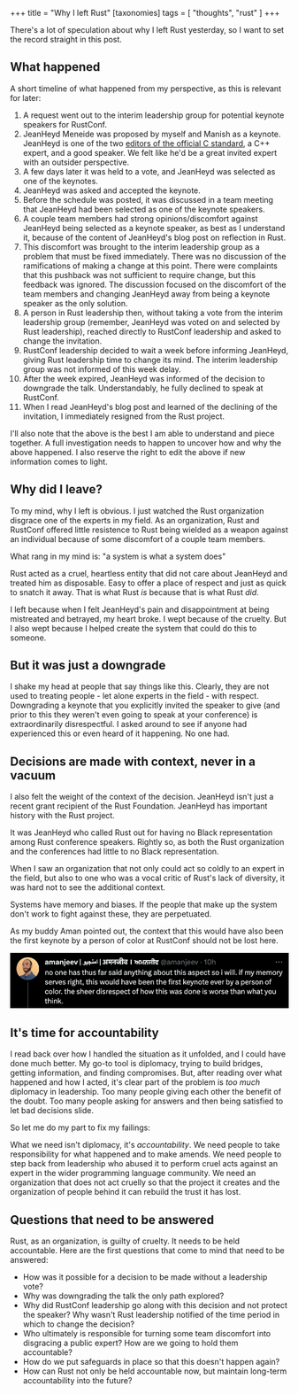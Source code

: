 +++
title = "Why I left Rust"
[taxonomies]
tags = [ "thoughts", "rust" ]
+++

There's a lot of speculation about why I left Rust yesterday, so I want to set the record straight in this post.

## What happened

A short timeline of what happened from my perspective, as this is relevant for later:

1. A request went out to the interim leadership group for potential keynote speakers for RustConf.
1. JeanHeyd Meneide was proposed by myself and Manish as a keynote. JeanHeyd is one of the two [editors of the official C standard](https://www.open-std.org/jtc1/sc22/wg14/www/contacts), a C++ expert, and a good speaker. We felt like he'd be a great invited expert with an outsider perspective.
1. A few days later it was held to a vote, and JeanHeyd was selected as one of the keynotes.
1. JeanHeyd was asked and accepted the keynote.
1. Before the schedule was posted, it was discussed in a team meeting that JeanHeyd had been selected as one of the keynote speakers.
1. A couple team members had strong opinions/discomfort against JeanHeyd being selected as a keynote speaker, as best as I understand it, because of the content of JeanHeyd's blog post on reflection in Rust.
1. This discomfort was brought to the interim leadership group as a problem that must be fixed immediately. There was no discussion of the ramifications of making a change at this point. There were complaints that this pushback was not sufficient to require change, but this feedback was ignored. The discussion focused on the discomfort of the team members and changing JeanHeyd away from being a keynote speaker as the only solution.
1. A person in Rust leadership then, without taking a vote from the interim leadership group (remember, JeanHeyd was voted on and selected by Rust leadership), reached directly to RustConf leadership and asked to change the invitation.
1. RustConf leadership decided to wait a week before informing JeanHeyd, giving Rust leadership time to change its mind. The interim leadership group was not informed of this week delay.
1. After the week expired, JeanHeyd was informed of the decision to downgrade the talk. Understandably, he fully declined to speak at RustConf.
1. When I read JeanHeyd's blog post and learned of the declining of the invitation, I immediately resigned from the Rust project.

I'll also note that the above is the best I am able to understand and piece together. A full investigation needs to happen to uncover how and why the above happened. I also reserve the right to edit the above if new information comes to light.

## Why did I leave?

To my mind, why I left is obvious. I just watched the Rust organization disgrace one of the experts in my field. As an organization, Rust and RustConf offered little resistence to Rust being wielded as a weapon against an individual because of some discomfort of a couple team members.

What rang in my mind is: "a system is what a system does"

Rust acted as a cruel, heartless entity that did not care about JeanHeyd and treated him as disposable. Easy to offer a place of respect and just as quick to snatch it away. That is what Rust *is* because that is what Rust *did*.

I left because when I felt JeanHeyd's pain and disappointment at being mistreated and betrayed, my heart broke. I wept because of the cruelty. But I also wept because I helped create the system that could do this to someone.

## But it was just a downgrade

I shake my head at people that say things like this. Clearly, they are not used to treating people - let alone experts in the field - with respect. Downgrading a keynote that you explicitly invited the speaker to give (and prior to this they weren't even going to speak at your conference) is extraordinarily disrespectful. I asked around to see if anyone had experienced this or even heard of it happening. No one had.

## Decisions are made with context, never in a vacuum

I also felt the weight of the context of the decision. JeanHeyd isn't just a recent grant recipient of the Rust Foundation. JeanHeyd has important history with the Rust project.

It was JeanHeyd who called Rust out for having no Black representation among Rust conference speakers. Rightly so, as both the Rust organization and the conferences had little to no Black representation.

When I saw an organization that not only could act so coldly to an expert in the field, but also to one who was a vocal critic of Rust's lack of diversity, it was hard not to see the additional context.

Systems have memory and biases. If the people that make up the system don't work to fight against these, they are perpetuated.

As my buddy Aman pointed out, the context that this would have also been the first keynote by a person of color at RustConf should not be lost here.

![Amanjeev saying no one has thus far said anything about this aspect so i will. if my memory serves right, this would have been the first keynote ever by a person of color. the sheer disrespect of how this was done is worse than what you think.](/images/aman.png)

## It's time for accountability

I read back over how I handled the situation as it unfolded, and I could have done much better. My go-to tool is diplomacy, trying to build bridges, getting information, and finding compromises. But, after reading over what happened and how I acted, it's clear part of the problem is *too much* diplomacy in leadership. Too many people giving each other the benefit of the doubt. Too many people asking for answers and then being satisfied to let bad decisions slide.

So let me do my part to fix my failings:

What we need isn't diplomacy, it's *accountability*. We need people to take responsibility for what happened and to make amends. We need people to step back from leadership who abused it to perform cruel acts against an expert in the wider programming language community. We need an organization that does not act cruelly so that the project it creates and the organization of people behind it can rebuild the trust it has lost.

## Questions that need to be answered

Rust, as an organization, is guilty of cruelty. It needs to be held accountable. Here are the first questions that come to mind that need to be answered:

* How was it possible for a decision to be made without a leadership vote?
* Why was downgrading the talk the only path explored?
* Why did RustConf leadership go along with this decision and not protect the speaker? Why wasn't Rust leadership notified of the time period in which to change the decision?
* Who ultimately is responsible for turning some team discomfort into disgracing a public expert? How are we going to hold them accountable?
* How do we put safeguards in place so that this doesn't happen again?
* How can Rust not only be held accountable now, but maintain long-term accountability into the future?

